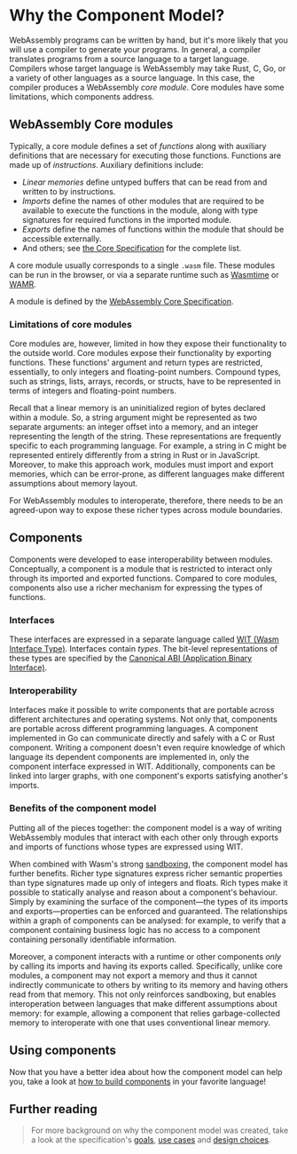# Why the Component Model?

WebAssembly programs can be written by hand,
but it's more likely that you will use a compiler to generate your programs.
In general, a compiler translates programs from a source language
to a target language.
Compilers whose target language is WebAssembly may take
Rust, C, Go, or a variety of other languages as a source language.
In this case, the compiler produces a WebAssembly _core module_.
Core modules have some limitations, which components address.

## WebAssembly Core modules

Typically, a core module defines a set of _functions_
along with auxiliary definitions
that are necessary for executing those functions.
Functions are made up of _instructions_.
Auxiliary definitions include:
* _Linear memories_ define untyped buffers that can be read from
  and written to by instructions.
* _Imports_ define the names of other modules
   that are required to be available to execute
   the functions in the module,
   along with type signatures for required functions
   in the imported module.
* _Exports_ define the names of functions within
  the module that should be accessible externally.
* And others; see [the Core Specification](https://webassembly.github.io/spec/core/syntax/modules.html)
  for the complete list.

A core module usually corresponds to a single `.wasm` file.
These modules can be run in the browser,
or via a separate runtime such as [Wasmtime](https://wasmtime.dev/)
or [WAMR](https://github.com/bytecodealliance/wasm-micro-runtime).

A module is defined by the [WebAssembly Core Specification](https://webassembly.github.io/spec/core/).

### Limitations of core modules

Core modules are, however, limited in how they expose their functionality to the outside world.
Core modules expose their functionality by exporting functions.
These functions' argument and return types are restricted, essentially,
to only integers and floating-point numbers.
Compound types, such as strings, lists, arrays, records, or structs,
have to be represented in terms of integers and floating-point numbers.

Recall that a linear memory is an uninitialized region of bytes
declared within a module.
So, a string argument might be represented as two separate arguments:
an integer offset into a memory,
and an integer representing the length of the string.
These representations are frequently specific to each programming language.
For example, a string in C might be represented entirely differently
from a string in Rust or in JavaScript.
Moreover, to make this approach work, modules must import and export memories,
which can be error-prone, as different languages
make different assumptions about memory layout.

For WebAssembly modules to interoperate, therefore, there needs to be an agreed-upon way
to expose these richer types across module boundaries.

## Components

Components were developed to ease interoperability between modules.
Conceptually, a component is a module that is restricted
to interact only through its imported and exported functions.
Compared to core modules, components also use a richer
mechanism for expressing the types of functions.

### Interfaces

These interfaces are expressed in a separate language called [WIT (Wasm Interface Type)](./wit.md).
Interfaces contain _types_.
The bit-level representations of these types are specified by
the [Canonical ABI (Application Binary Interface)](./../advanced/canonical-abi.md).

### Interoperability

Interfaces make it possible to write components that are
portable across different architectures and operating systems.
Not only that, components are portable across different programming languages.
A component implemented in Go can communicate directly and safely
with a C or Rust component.
Writing a component doesn't even require knowledge
of which language its dependent components are implemented in,
only the component interface expressed in WIT.
Additionally, components can be linked into larger graphs,
with one component's exports satisfying another's imports.

### Benefits of the component model

Putting all of the pieces together:
the component model is a way of writing WebAssembly modules
that interact with each other only through exports and imports of functions
whose types are expressed using WIT.

When combined with Wasm's strong [sandboxing](https://webassembly.org/docs/security/),
the component model has further benefits.
Richer type signatures express richer semantic properties
than type signatures made up only of integers and floats.
Rich types make it possible to statically analyse
and reason about a component's behaviour.
Simply by examining the surface of the component—the types
of its imports and exports—properties can be
enforced and guaranteed.
The relationships within a graph of components can be analysed:
for example, to verify that a component containing business logic
has no access to a component containing personally identifiable information.

Moreover, a component interacts with a runtime or other components
_only_ by calling its imports and having its exports called.
Specifically, unlike core modules, a component may not export a memory
and thus it cannot indirectly communicate to others
by writing to its memory and having others read from that memory.
This not only reinforces sandboxing, but enables interoperation
between languages that make different assumptions about memory:
for example, allowing a component that relies garbage-collected memory
to interoperate with one that uses conventional linear memory.

## Using components

Now that you have a better idea about how the component model can help you, take a look at [how to build components](../language-support.md) in your favorite language!

## Further reading

> For more background on why the component model was created, take a look at the specification's [goals](https://github.com/WebAssembly/component-model/blob/main/design/high-level/Goals.md), [use cases](https://github.com/WebAssembly/component-model/blob/main/design/high-level/UseCases.md) and [design choices](https://github.com/WebAssembly/component-model/blob/main/design/high-level/Choices.md).
